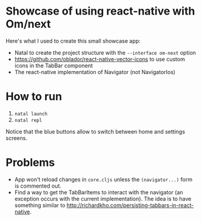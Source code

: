 # Showcase of using react-native with Om/next

Here's what I used to create this small showcase app:

- Natal to create the project structure with the `--interface om-next` option
- https://github.com/oblador/react-native-vector-icons to use custom icons in the TabBar component
- The react-native implementation of Navigator (not NavigatorIos)

# How to run
1. `natal launch`
2. `natal repl`

Notice that the blue buttons allow to switch between home and settings screens.

# Problems
- App won't reload changes in `core.cljs` unless the `(navigator...)` form is commented out.
- Find a way to get the TabBarItems to interact with the navigator (an exception occurs with the current implementation).
The idea is to have something similar to http://richardkho.com/persisting-tabbars-in-react-native.


